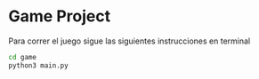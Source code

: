 # Game Project

Para correr el juego sigue las siguientes instrucciones en terminal

```sh
cd game
python3 main.py
```
